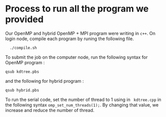 
# Process to run all the program we provided 

Our OpenMP  and hybrid OpenMP + MPI program were writing in `c++`. On login node, compile each program by runing the following file. 

```
  ./compile.sh
```
To submit the job on the computer node, run the following syntax for OpenMP program :

```
qsub kdtree.pbs
```
and the following for hybrid program :

```
qsub hybrid.pbs
```
To run the serial code, set the number of thread to 1 using  in ` kdtree.cpp` in the following syntax `omp_set_num_threads(1);`. 
By changing that value, we increase and reduce the number of thread. 

